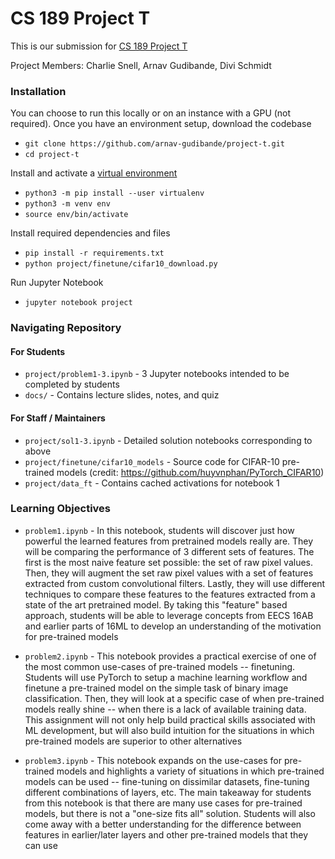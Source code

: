 # CS 189 Project T

This is our submission for [CS 189 Project T](https://www.notion.so/CS189-289A-Final-Project-f6da6223f8ce4722817ad6e272cc45d5)

Project Members: Charlie Snell, Arnav Gudibande, Divi Schmidt

### Installation

You can choose to run this locally or on an instance with a GPU (not required). Once you have an environment setup, download the codebase
* ```git clone https://github.com/arnav-gudibande/project-t.git```
* ```cd project-t```

Install and activate a [virtual environment](https://packaging.python.org/guides/installing-using-pip-and-virtual-environments/)
* ```python3 -m pip install --user virtualenv```
* ```python3 -m venv env```
* ```source env/bin/activate```

Install required dependencies and files
* ```pip install -r requirements.txt```
* ```python project/finetune/cifar10_download.py```

Run Jupyter Notebook
* ```jupyter notebook project```

### Navigating Repository
#### For Students
* ```project/problem1-3.ipynb``` - 3 Jupyter notebooks intended to be completed by students
* ```docs/``` - Contains lecture slides, notes, and quiz

#### For Staff / Maintainers
* ```project/sol1-3.ipynb``` - Detailed solution notebooks corresponding to above
* ```project/finetune/cifar10_models``` - Source code for CIFAR-10 pre-trained models (credit: https://github.com/huyvnphan/PyTorch_CIFAR10)
* ```project/data_ft``` - Contains cached activations for notebook 1

### Learning Objectives
* ```problem1.ipynb``` - In this notebook, students will discover just how powerful the learned features from pretrained models really are. 
They will be comparing the performance of 3 different sets of features. The first is the most naive feature set 
possible: the set of raw pixel values. Then, they will augment the set raw pixel values 
with a set of features extracted from custom convolutional filters. Lastly, they will use different techniques to compare 
these features to the features extracted from a state of the art pretrained model. By taking this "feature" 
based approach, students will be able to leverage concepts from EECS 16AB and earlier parts of 16ML to develop
an understanding of the motivation for pre-trained models

* ```problem2.ipynb``` - This notebook provides a practical exercise of one of the most common use-cases of pre-trained
models -- finetuning. Students will use PyTorch to setup a machine learning workflow and finetune a pre-trained model 
on the simple task of binary image classification. Then, they will look at a specific case of when pre-trained models really shine
-- when there is a lack of available training data. This assignment will not only help build practical skills 
associated with ML development, but will also build intuition for the situations in which pre-trained models are superior
to other alternatives

* ```problem3.ipynb``` - This notebook expands on the use-cases for pre-trained models and highlights a variety of situations
in which pre-trained models can be used -- fine-tuning on dissimilar datasets, fine-tuning different combinations of layers, etc.
The main takeaway for students from this notebook is that there are many use cases for pre-trained models, but there is 
not a "one-size fits all" solution. Students will also come away with a better understanding for the difference between 
features in earlier/later layers and other pre-trained models that they can use


